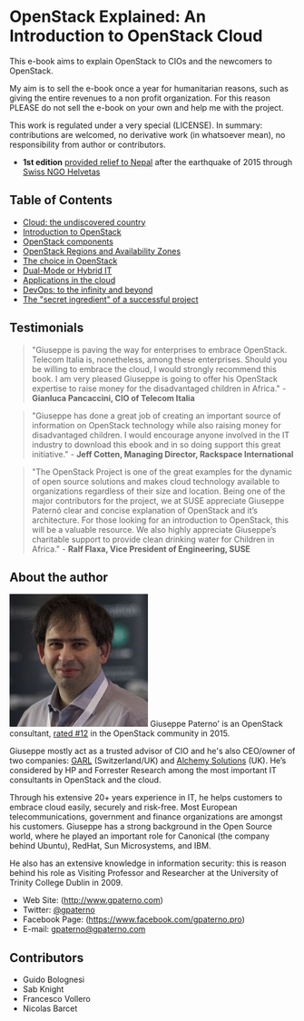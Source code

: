 # OpenStack Explained: An Introduction to OpenStack Cloud

This e-book aims to explain OpenStack to CIOs and the newcomers to OpenStack.

My aim is to sell the e-book once a year for humanitarian reasons, such as giving the entire revenues to a non profit organization. For this reason PLEASE do not sell the e-book on your own and help me with the project.

This work is regulated under a very special (LICENSE). In summary: contributions are welcomed, no derivative work (in whatsoever mean), no responsibility from author or contributors.

* **1st edition** [provided relief to Nepal](https://life-changer.helvetas.ch/openstack) after the earthquake of 2015 through [Swiss NGO Helvetas](https://www.helvetas.org/)


## Table of Contents

* [Cloud: the undiscovered country](1_cloud_undiscovered.md)
* [Introduction to OpenStack](2_introduction_openstack.md)
* [OpenStack components](3_openstack_components.md)
* [OpenStack Regions and Availability Zones](3_openstack_regions.md)
* [The choice in OpenStack](4_openstack_choice.md)
* [Dual-Mode or Hybrid IT](5_dualmode_hybrid.md)
* [Applications in the cloud](6_cloud_applications.md)
* [DevOps: to the infinity and beyond](7_devops.md)
* [The "secret ingredient" of a successful project](8_secret_ingredient.md)

## Testimonials

> "Giuseppe is paving the way for enterprises to embrace OpenStack. Telecom Italia is, nonetheless, among these enterprises. Should you be willing to embrace the cloud, I would strongly recommend this book. I am very pleased Giuseppe is going to offer his OpenStack expertise to raise money for the disadvantaged children in Africa." - **Gianluca Pancaccini, CIO of Telecom Italia**

> "Giuseppe has done a great job of creating an important source of information on OpenStack technology while also raising money for disadvantaged children. I would encourage anyone involved in the IT industry to download this ebook and in so doing support this great initiative." - **Jeff Cotten, Managing Director, Rackspace International**

> "The OpenStack Project is one of the great examples for the dynamic of open source solutions and makes cloud technology available to organizations regardless of their size and location. Being one of the major contributors for the project, we at SUSE appreciate Giuseppe Paternó clear and concise explanation of OpenStack and it’s architecture. For those looking for an introduction to OpenStack, this will be a valuable resource. We also highly appreciate Giuseppe’s charitable support to provide clean drinking water for Children in Africa." - **Ralf Flaxa, Vice President of Engineering, SUSE**

## About the author

![Giuseppe](images/gippa.jpg) Giuseppe Paterno' is an OpenStack consultant, [rated #12](https://www.bigpulse.com/pollresults?code=53195PyvG2QCq6xUmN7DTzjL) in the OpenStack community in 2015.

Giuseppe mostly act as a trusted advisor of CIO and he's also CEO/owner of two companies: [GARL](http://www.garl.ch) (Switzerland/UK) and [Alchemy Solutions](http://alchemy.solutions) (UK). He’s considered by HP and Forrester Research among the most important IT consultants in OpenStack and the cloud.

Through his extensive 20+ years experience in IT, he helps customers to embrace cloud easily, securely and risk-free. Most European telecommunications, government and finance organizations are amongst his customers. Giuseppe has a strong background in the Open Source world, where he played an important role for Canonical (the company behind Ubuntu), RedHat, Sun Microsystems, and IBM.

He also has an extensive knowledge in information security: this is reason behind his role as Visiting Professor and Researcher at the University of Trinity College Dublin in 2009.

* Web Site: (http://www.gpaterno.com)
* Twitter: [@gpaterno](https://twitter.com/gpaterno)
* Facebook Page: (https://www.facebook.com/gpaterno.pro)
* E-mail: gpaterno@gpaterno.com



## Contributors

* Guido Bolognesi
* Sab Knight
* Francesco Vollero
* Nicolas Barcet